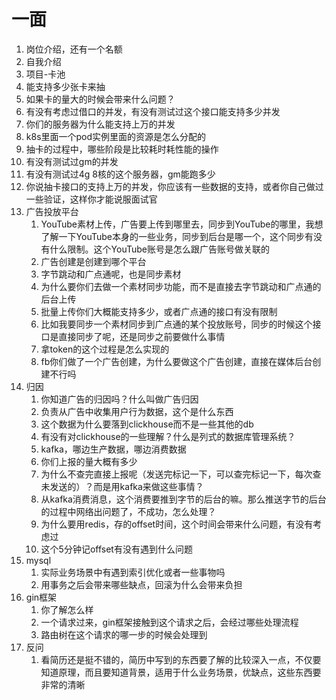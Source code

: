 # 一面

1. 岗位介绍，还有一个名额
2. 自我介绍
3.  项目-卡池
   1. 能支持多少张卡来抽 
   2. 如果卡的量大的时候会带来什么问题？
   3. 有没有考虑过借口的并发，有没有测试过这个接口能支持多少并发
   4. 你们的服务器为什么能支持上万的并发
   5. k8s里面一个pod实例里面的资源是怎么分配的
   6. 抽卡的过程中，哪些阶段是比较耗时耗性能的操作
   7. 有没有测试过gm的并发
   8. 有没有测试过4g 8核的这个服务器，gm能跑多少
   9. 你说抽卡接口的支持上万的并发，你应该有一些数据的支持，或者你自己做过一些验证，这样你才能说服面试官
4. 广告投放平台
   1. YouTube素材上传，广告要上传到哪里去，同步到YouTube的哪里，我想了解一下YouTube本身的一些业务，同步到后台是哪一个，这个同步有没有什么限制。这个YouTube账号是怎么跟广告账号做关联的
   2. 广告创建是创建到哪个平台
   3. 字节跳动和广点通呢，也是同步素材
   4. 为什么要你们去做一个素材同步功能，而不是直接去字节跳动和广点通的后台上传
   5. 批量上传你们大概能支持多少，或者广点通的接口有没有限制
   6. 比如我要同步一个素材同步到广点通的某个投放账号，同步的时候这个接口是直接同步了呢，还是同步之前要做什么事情
   7.  拿token的这个过程是怎么实现的
   8. fb你们做了一个广告创建，为什么要做这个广告创建，直接在媒体后台创建不行吗
5. 归因
   1. 你知道广告的归因吗？什么叫做广告归因
   2. 负责从广告中收集用户行为数据，这个是什么东西
   3. 这个数据为什么要落到clickhouse而不是一些其他的db
   4. 有没有对clickhouse的一些理解？什么是列式的数据库管理系统？
   5. kafka，哪边生产数据，哪边消费数据
   6. 你们上报的量大概有多少
   7. 为什么不查完直接上报呢（发送完标记一下，可以查完标记一下，每次查未发送的）？而是用kafka来做这些事情？
   8. 从kafka消费消息，这个消费要推到字节的后台的嘛。那么推送字节的后台的过程中网络出问题了，不成功，怎么处理？
   9. 为什么要用redis，存的offset时间，这个时间会带来什么问题，有没有考虑过
   10. 这个5分钟记offset有没有遇到什么问题
6. mysql
   1. 实际业务场景中有遇到索引优化或者一些事物吗
   2. 用事务之后会带来哪些缺点，回滚为什么会带来负担
7. gin框架
   1. 你了解怎么样
   2. 一个请求过来，gin框架接触到这个请求之后，会经过哪些处理流程
   3. 路由树在这个请求的哪一步的时候会处理到
8. 反问
   1. 看简历还是挺不错的，简历中写到的东西要了解的比较深入一点，不仅要知道原理，而且要知道背景，适用于什么业务场景，优缺点，这些东西要非常的清晰
